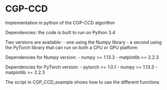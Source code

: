 # CGP-CCD
Implementation in python of the CGP-CCD algorithm

Dependencies:
the code is built to run on Python 3.4

Two versions are available:
	- one using the Numpy library
	- a second using the PyTorch library that can run on both a CPU or GPU platform

Dependencies for Numpy version:
	- numpy >= 1.13.3
	- matplotlib >= 2.2.3

Dependencies for PyTorch version:
	- pytorch >= 1.0.1
	- numpy >= 1.13.3
	- matplotlib >= 2.2.3

The script in CGP_CCD_example shows how to use the different functions
